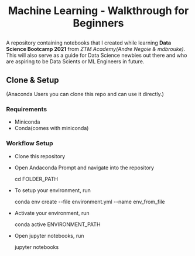 # <p align=center>Machine Learning - Walkthrough for Beginners</p>

A repository containing notebooks that I created while learning **Data Science Bootcamp 2021** from _ZTM Academy(Andre Negoie & mdbrouke)_. This will also serve as a guide for Data Science newbies out there and who are aspiring to be Data Scients or ML Engineers in future.

## Clone & Setup

(Anaconda Users you can clone this repo and can use it directly.)

### Requirements

- Miniconda
- Conda(comes with miniconda)

### Workflow Setup

- Clone this repository
- Open Andaconda Prompt and navigate into the repository

     cd FOLDER_PATH

- To setup your environment, run

     conda env create --file environment.yml --name env_from_file

- Activate your environment, run

     conda active ENVIRONMENT_PATH

- Open jupyter notebooks, run

     jupyter notebooks

